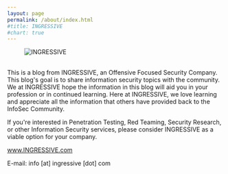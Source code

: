 ```yaml
---
layout: page
permalink: /about/index.html
#title: INGRESSIVE
#chart: true
---
```

<figure>
  <img src="{{ site.url }}/images/INGRESSIVE.png" alt="INGRESSIVE">
</figure>

<br>
This is a blog from INGRESSIVE, an Offensive Focused Security Company. This blog's goal is to share information security topics with the community. We at INGRESSIVE hope the information in this blog will aid you in your profession or in continued learning. Here at INGRESSIVE, we love learning and appreciate all the information that others have provided back to the InfoSec Community. 

If you're interested in Penetration Testing, Red Teaming, Security Research, or other Information Security services, please consider INGRESSIVE as a viable option for your company. 

<a href="http://www.ingressive.com">www.INGRESSIVE.com</a>
 
E-mail: info [at] ingressive [dot] com